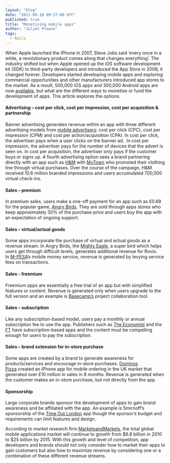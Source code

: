 ```yaml
---
layout: "blog"
date: "2011-09-18 09:37:00 UTC"
published: true
title: "Monetising mobile apps"
author: "Juliet Prowse"
tags:
  - Rails
---
```


<p>When Apple launched the iPhone in 2007, Steve Jobs said &lsquo;every once in a while, a revolutionary product comes along that changes everything&rsquo;. The industry shifted but when Apple opened up the iOS software development kit (SDK) to third-party developers and introduced the App Store in 2008, it changed forever. Developers started developing mobile apps and exploring commercial opportunities and other manufacturers introduced app stores to the market. As a result, 500,000 iOS apps and 300,000 Android apps are now <a href="http://blog.appsfire.com/56242179/">available</a>, but what are the different ways to monetise or fund the development of apps. This article explores the options.</p>
<h4>Advertising &ndash; cost per click, cost per impression, cost per acquisition &amp; partnership</h4>
<p>Banner advertising generates revenue within an app with three different advertising models from <a href="http://mobithinking.mobi/blog/best-mobile-ad-network?dm_switcher=true">mobile advertisers</a>: cost per click (CPC), cost per impression (CPM) and cost per action/acquisition (CPA). In cost per click, the advertiser pays when a user clicks on the banner ad.  In cost per impression, the advertiser pays for the number of devices that the advert is seen on. In cost per acquisition, the advertiser only pays if the customer buys or signs up. A fourth advertising option sees a brand partnering directly with an app such as <a href="http://www.mobilemarketer.com/cms/news/content/7098.html">H&amp;M</a>&nbsp;with <a href="http://itunes.apple.com/gb/app/mytown/id340564769?mt=8">MyTown</a>&nbsp;who&nbsp;promoted their clothing line through virtual purchases. Over the course of the campaign, H&amp;M received 10.6 million branded impressions and users accumulated 700,000 virtual check-ins.</p>
<h4>Sales &ndash; premium</h4>
<p>In premium sales, users make a one-off payment for an app such as &pound;0.69 for the popular game,&nbsp;<a href="http://itunes.apple.com/gb/app/angry-birds/id343200656?mt=8">Angry Birds</a>. They are sold through apps stores who keep approximately 30% of the purchase price and users buy the app with an expectation of ongoing support.</p>
<h4>Sales &ndash; virtual/actual goods</h4>
<p>Some apps incorporate the purchase of virtual and actual goods as a revenue stream. In Angry Birds, the&nbsp;<a href="http://www.cnet.com.au/big-bucks-in-angry-birds-add-ons-339310475.htm">Mighty Eagle</a>, a super bird&nbsp;which helps users get through difficult levels, generates additional revenue for Rovio. In&nbsp;<a href="http://www.safaricom.co.ke/index.php?id=250">M-PESA</a>&rsquo;s mobile money service, revenue is generated by levying service fees on transactions.</p>
<h4>Sales - freemium</h4>
<p>Freemium apps are essentially a free trial of an app but with simplified features or content. Revenue is generated only when users upgrade to the full version and an example is <a href="http://basecamphq.com/">Basecamp&rsquo;s</a>&nbsp;project collaboration tool.</p>
<h4>Sales &ndash; subscription</h4>
<p>Like any subscription-based model, users pay a monthly or annual subscription fee to use the app. Publishers such as <a href="http://www.economist.com/digital/apps">The Economist</a>&nbsp;and the <a href="http://www.economist.com/digital/apps">FT</a>&nbsp;have subscription-based apps and the content must be compelling enough for users to pay the subscription.</p>
<h4>Sales &ndash; brand extension for in-store purchase</h4>
<p>Some apps are created by a brand to generate awareness for products/services and encourage in-store purchases.&nbsp;<a href="http://www.mobilecommercedaily.com/domino%E2%80%99s-pizza-takes-a-bigger-slice-of-mobile-pie-via-ipad-app">Dominos Pizza</a>&nbsp;created an iPhone app for mobile ordering in the UK market that generated over &pound;10 million in sales in 8 months. Revenue is generated when the customer makes an in-store purchase, but not directly from the app.</p>
<h4><span class="Apple-style-span" style="line-height: normal; font-weight: bold; ">Sponsorship</span></h4>
<p>Large corporate brands sponsor the development of apps to gain brand awareness and be affiliated with the app.&nbsp;An example is Smirnoff&rsquo;s sponsorship of the&nbsp;<a href="http://itunes.apple.com/uk/app/time-out-london/id345010376">Time Out London</a>&nbsp;app though the sponsor&rsquo;s budget and requirements can limit features and design.</p>
<p>According to market research firm <a href="http://www.prnewswire.com/news-releases/marketsandmarkets-world-mobile-applications-market-worth-us25-billion-by-2015-114087839.html">MarketsandMarkets</a>, the total global mobile applications market will continue to growth from $6.8 billion in 2010 to $25 billion by 2015. With this growth and level of competition, app developers and brands should not only consider how to market their apps to gain customers but also how to maximize revenue by considering one or a combination of these different revenue streams.&nbsp;</p>

